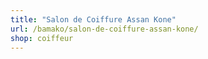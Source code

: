 ```yaml
---
title: "Salon de Coiffure Assan Kone"
url: /bamako/salon-de-coiffure-assan-kone/
shop: coiffeur
---
```

